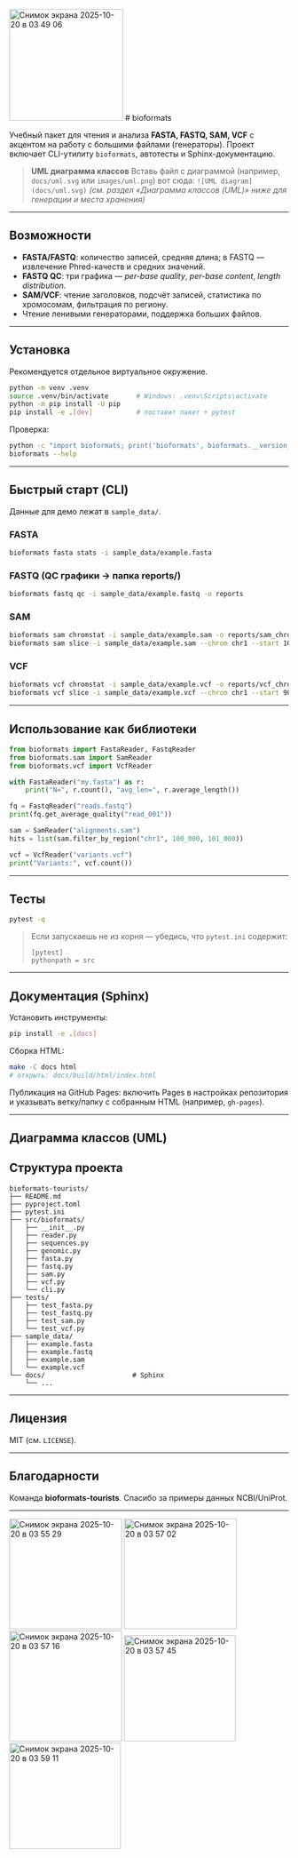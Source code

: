 
<img width="205" height="201" alt="Снимок экрана 2025-10-20 в 03 49 06" src="https://github.com/user-attachments/assets/4eefb02e-b242-4530-a5f4-7951484aa94a" />
# bioformats

Учебный пакет для чтения и анализа **FASTA, FASTQ, SAM, VCF** c акцентом на работу с большими файлами (генераторы).
Проект включает CLI-утилиту `bioformats`, автотесты и Sphinx-документацию.

> **UML диаграмма классов**
> Вставь файл с диаграммой (например, `docs/uml.svg` или `images/uml.png`) вот сюда:
> `![UML diagram](docs/uml.svg)`
> *(см. раздел «Диаграмма классов (UML)» ниже для генерации и места хранения)*

---

## Возможности

* **FASTA/FASTQ**: количество записей, средняя длина; в FASTQ — извлечение Phred-качеств и средних значений.
* **FASTQ QC**: три графика — *per-base quality*, *per-base content*, *length distribution*.
* **SAM/VCF**: чтение заголовков, подсчёт записей, статистика по хромосомам, фильтрация по региону.
* Чтение ленивыми генераторами, поддержка больших файлов.

---

## Установка

Рекомендуется отдельное виртуальное окружение.

```bash
python -m venv .venv
source .venv/bin/activate       # Windows: .venv\Scripts\activate
python -m pip install -U pip
pip install -e .[dev]           # поставит пакет + pytest
```

Проверка:

```bash
python -c "import bioformats; print('bioformats', bioformats.__version__)"
bioformats --help
```

---

## Быстрый старт (CLI)

Данные для демо лежат в `sample_data/`.

### FASTA

```bash
bioformats fasta stats -i sample_data/example.fasta
```

### FASTQ (QC графики → папка reports/)

```bash
bioformats fastq qc -i sample_data/example.fastq -o reports
```

### SAM

```bash
bioformats sam chromstat -i sample_data/example.sam -o reports/sam_chrom.csv
bioformats sam slice -i sample_data/example.sam --chrom chr1 --start 100 --end 200
```

### VCF

```bash
bioformats vcf chromstat -i sample_data/example.vcf -o reports/vcf_chrom.csv
bioformats vcf slice -i sample_data/example.vcf --chrom chr1 --start 90 --end 150
```

---

## Использование как библиотеки

```python
from bioformats import FastaReader, FastqReader
from bioformats.sam import SamReader
from bioformats.vcf import VcfReader

with FastaReader("my.fasta") as r:
    print("N=", r.count(), "avg_len=", r.average_length())

fq = FastqReader("reads.fastq")
print(fq.get_average_quality("read_001"))

sam = SamReader("alignments.sam")
hits = list(sam.filter_by_region("chr1", 100_000, 101_000))

vcf = VcfReader("variants.vcf")
print("Variants:", vcf.count())
```

---

## Тесты

```bash
pytest -q
```

> Если запускаешь не из корня — убедись, что `pytest.ini` содержит:
>
> ```
> [pytest]
> pythonpath = src
> ```

---

## Документация (Sphinx)

Установить инструменты:

```bash
pip install -e .[docs]
```

Сборка HTML:

```bash
make -C docs html
# открыть: docs/build/html/index.html
```

Публикация на GitHub Pages: включить Pages в настройках репозитория и указывать ветку/папку с собранным HTML (например, `gh-pages`).

---

## Диаграмма классов (UML)

## Структура проекта

```
bioformats-tourists/
├── README.md
├── pyproject.toml
├── pytest.ini
├── src/bioformats/
│   ├── __init__.py
│   ├── reader.py
│   ├── sequences.py
│   ├── genomic.py
│   ├── fasta.py
│   ├── fastq.py
│   ├── sam.py
│   ├── vcf.py
│   └── cli.py
├── tests/
│   ├── test_fasta.py
│   ├── test_fastq.py
│   ├── test_sam.py
│   └── test_vcf.py
├── sample_data/
│   ├── example.fasta
│   ├── example.fastq
│   ├── example.sam
│   └── example.vcf
└── docs/                      # Sphinx
    └── ...
```

---

## Лицензия

MIT (см. `LICENSE`).

---

## Благодарности

Команда **bioformats-tourists**. Спасибо за примеры данных NCBI/UniProt.

---

<img width="203" height="199" alt="Снимок экрана 2025-10-20 в 03 55 29" src="https://github.com/user-attachments/assets/1245a9ec-adeb-4433-a946-a6459b1d09f0" />


<img width="203" height="199" alt="Снимок экрана 2025-10-20 в 03 57 02" src="https://github.com/user-attachments/assets/9f85c26d-491d-4a03-bf95-d98353cb3bd4" />
<img width="203" height="199" alt="Снимок экрана 2025-10-20 в 03 57 16" src="https://github.com/user-attachments/assets/7149c201-0dd6-4d7c-be98-a7678f91fc84" />

<img width="201" height="191" alt="Снимок экрана 2025-10-20 в 03 57 45" src="https://github.com/user-attachments/assets/7ca73840-0cb8-4316-82ac-2b3f34e58f4a" />

<img width="201" height="191" alt="Снимок экрана 2025-10-20 в 03 59 11" src="https://github.com/user-attachments/assets/35ea3087-9927-4b28-b320-701e9ca2a185" />
